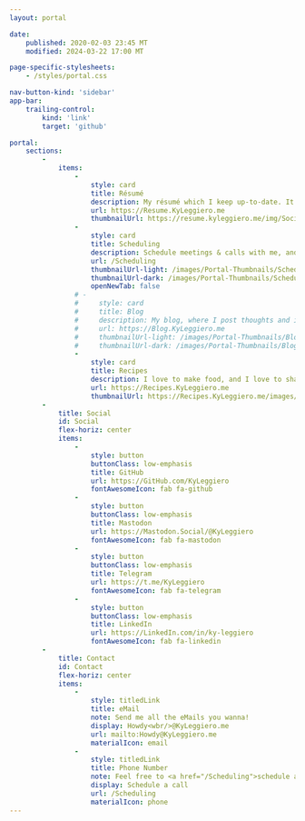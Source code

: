 ```yaml
---
layout: portal

date:
    published: 2020-02-03 23:45 MT
    modified: 2024-03-22 17:00 MT

page-specific-stylesheets:
    - /styles/portal.css

nav-button-kind: 'sidebar'
app-bar:
    trailing-control:
        kind: 'link'
        target: 'github'

portal:
    sections:
        -
            items:
                -
                    style: card
                    title: Résumé
                    description: My résumé which I keep up-to-date. It's even mobile-friendly!
                    url: https://Resume.KyLeggiero.me
                    thumbnailUrl: https://resume.kyleggiero.me/img/Social-Preview.png
                -
                    style: card
                    title: Scheduling
                    description: Schedule meetings & calls with me, and check my availability
                    url: /Scheduling
                    thumbnailUrl-light: /images/Portal-Thumbnails/Scheduling/Light Mode.jpg
                    thumbnailUrl-dark: /images/Portal-Thumbnails/Scheduling/Dark Mode.jpg
                    openNewTab: false
                # -
                #     style: card
                #     title: Blog
                #     description: My blog, where I post thoughts and ideas too complex for a tweet
                #     url: https://Blog.KyLeggiero.me
                #     thumbnailUrl-light: /images/Portal-Thumbnails/Blog/Light Mode.svg
                #     thumbnailUrl-dark: /images/Portal-Thumbnails/Blog/Dark Mode.svg
                -
                    style: card
                    title: Recipes
                    description: I love to make food, and I love to share! Here's some of my recipes
                    url: https://Recipes.KyLeggiero.me
                    thumbnailUrl: https://Recipes.KyLeggiero.me/images/Social-Preview.png
        -
            title: Social
            id: Social
            flex-horiz: center
            items:
                -
                    style: button
                    buttonClass: low-emphasis
                    title: GitHub
                    url: https://GitHub.com/KyLeggiero
                    fontAwesomeIcon: fab fa-github
                -
                    style: button
                    buttonClass: low-emphasis
                    title: Mastodon
                    url: https://Mastodon.Social/@KyLeggiero
                    fontAwesomeIcon: fab fa-mastodon
                -
                    style: button
                    buttonClass: low-emphasis
                    title: Telegram
                    url: https://t.me/KyLeggiero
                    fontAwesomeIcon: fab fa-telegram
                -
                    style: button
                    buttonClass: low-emphasis
                    title: LinkedIn
                    url: https://LinkedIn.com/in/ky-leggiero
                    fontAwesomeIcon: fab fa-linkedin
        -
            title: Contact
            id: Contact
            flex-horiz: center
            items:
                -
                    style: titledLink
                    title: eMail
                    note: Send me all the eMails you wanna!
                    display: Howdy<wbr/>@KyLeggiero.me
                    url: mailto:Howdy@KyLeggiero.me
                    materialIcon: email
                -
                    style: titledLink
                    title: Phone Number
                    note: Feel free to <a href="/Scheduling">schedule a call with me any time!</a>
                    display: Schedule a call
                    url: /Scheduling
                    materialIcon: phone
---
```

